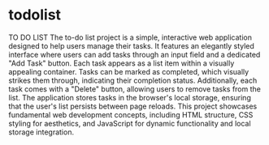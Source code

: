 # todolist
TO DO LIST
The to-do list project is a simple, interactive web application designed to help users manage their tasks. It features an elegantly styled interface where users can add tasks through an input field and a dedicated "Add Task" button. Each task appears as a list item within a visually appealing container. Tasks can be marked as completed, which visually strikes them through, indicating their completion status. Additionally, each task comes with a "Delete" button, allowing users to remove tasks from the list. The application stores tasks in the browser's local storage, ensuring that the user's list persists between page reloads. This project showcases fundamental web development concepts, including HTML structure, CSS styling for aesthetics, and JavaScript for dynamic functionality and local storage integration.
